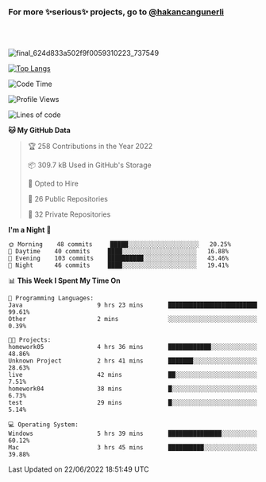 ### For more ✨serious✨ projects, go to [@hakancangunerli](https://github.com/hakancangunerli)

<br>
<br>


![final_624d833a502f9f0059310223_737549](https://user-images.githubusercontent.com/33205097/161971799-9ce51eed-574a-4cab-ae73-ff67b8fa940f.gif)


[![Top Langs](https://github-readme-stats.vercel.app/api/top-langs/?username=63616e&layout=compact&hide=tex,html,shell,assembly,javascript,C&langs_count=6&exclude_repo=2015-csharp)](https://github.com/anuraghazra/github-readme-stats)


<!--START_SECTION:waka-->
![Code Time](http://img.shields.io/badge/Code%20Time-0%20secs-blue)

![Profile Views](http://img.shields.io/badge/Profile%20Views-0-blue)

![Lines of code](https://img.shields.io/badge/From%20Hello%20World%20I%27ve%20Written-192%20Thousand%20lines%20of%20code-blue)

**🐱 My GitHub Data** 

> 🏆 258 Contributions in the Year 2022
 > 
> 📦 309.7 kB Used in GitHub's Storage 
 > 
> 💼 Opted to Hire
 > 
> 📜 26 Public Repositories 
 > 
> 🔑 32 Private Repositories  
 > 
**I'm a Night 🦉** 

```text
🌞 Morning    48 commits     █████░░░░░░░░░░░░░░░░░░░░   20.25% 
🌆 Daytime    40 commits     ████░░░░░░░░░░░░░░░░░░░░░   16.88% 
🌃 Evening    103 commits    ██████████░░░░░░░░░░░░░░░   43.46% 
🌙 Night      46 commits     ████░░░░░░░░░░░░░░░░░░░░░   19.41%

```


📊 **This Week I Spent My Time On** 

```text
💬 Programming Languages: 
Java                     9 hrs 23 mins       █████████████████████████   99.61% 
Other                    2 mins              ░░░░░░░░░░░░░░░░░░░░░░░░░   0.39%

🐱‍💻 Projects: 
homework05               4 hrs 36 mins       ████████████░░░░░░░░░░░░░   48.86% 
Unknown Project          2 hrs 41 mins       ███████░░░░░░░░░░░░░░░░░░   28.63% 
live                     42 mins             ██░░░░░░░░░░░░░░░░░░░░░░░   7.51% 
homework04               38 mins             █░░░░░░░░░░░░░░░░░░░░░░░░   6.73% 
test                     29 mins             █░░░░░░░░░░░░░░░░░░░░░░░░   5.14%

💻 Operating System: 
Windows                  5 hrs 39 mins       ███████████████░░░░░░░░░░   60.12% 
Mac                      3 hrs 45 mins       ██████████░░░░░░░░░░░░░░░   39.88%

```


 Last Updated on 22/06/2022 18:51:49 UTC
<!--END_SECTION:waka-->


